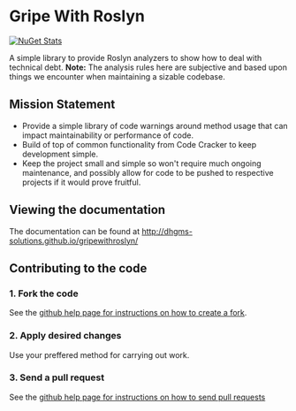 # Gripe With Roslyn

[![NuGet Stats](https://img.shields.io/nuget/dt/dhgms.gripewithroslyn.analyzer.svg)](https://www.nuget.org/packages/dhgms.gripewithroslyn.analyzer/)

A simple library to provide Roslyn analyzers to show how to deal with technical debt. **Note:** The analysis rules here are subjective and based upon things we encounter when maintaining a sizable codebase.

## Mission Statement
* Provide a simple library of code warnings around method usage that can impact maintainability or performance of code.
* Build of top of common functionality from Code Cracker to keep development simple.
* Keep the project small and simple so won't require much ongoing maintenance, and possibly allow for code to be pushed to respective projects if it would prove fruitful.

## Viewing the documentation

The documentation can be found at http://dhgms-solutions.github.io/gripewithroslyn/

## Contributing to the code

### 1\. Fork the code

See the [github help page for instructions on how to create a fork](http://help.github.com/fork-a-repo/).

### 2\. Apply desired changes

Use your preffered method for carrying out work.

### 3\. Send a pull request

See the [github help page for instructions on how to send pull requests](http://help.github.com/send-pull-requests/)
